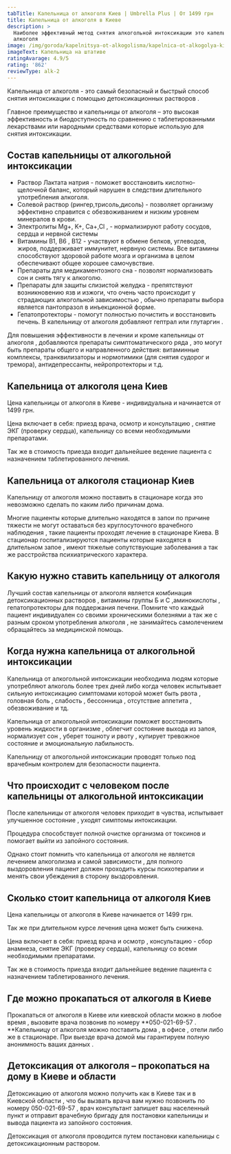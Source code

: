 ```yaml
---
tabTitle: Капельница от алкоголя Киев | Umbrella Plus | От 1499 грн
title: Капельница от алкоголя в Киеве
description: >
  Наиболее эффективный метод снятия алкогольной интоксикации это капельница от
  алкоголя
image: /img/goroda/kapelnitsya-ot-alkogolisma/kapelnica-ot-alkogolya-kiev.jpg
imageText: Капельница на штативе
ratingAvarage: 4.9/5
rating: '862'
reviewType: alk-2
---
```


Капельница от алкоголя - это самый безопасный и быстрый способ снятия интоксикации с помощью детоксикационных растворов .

Главное преимущество и капельницы от алкоголя – это высокая эффективность и биодоступность по сравнению с  таблетированными лекарствами или народными средствами которые использую для снятия интоксикации.

## Состав капельницы от алкогольной интоксикации

* Раствор Лактата натрия - поможет восстановить кислотно-щелочной баланс, который нарушен в следствии длительного употребления алкоголя.
* Солевой раствор (рингер,трисоль,дисоль) - позволяет организму эффективно справится с обезвоживанием и низким уровнем минералов в крови.
* Электролиты Mg+, K+, Ca+,Cl , - нормализируют работу сосудов, сердца и нервной системы
* Витамины B1, B6 , В12 - участвуют в обмене белков, углеводов, жиров, поддерживает иммунитет, нервную системы. Все витамины способствуют здоровой работе мозга и организма в целом обеспечивают общее хорошее самочувствие.
* Препараты для медикаментозного сна - позволят нормализовать сон и снять тягу к алкоголю.
* Препараты для защиты слизистой желудка - препятствуют возникновению язв и изжоги,  что очень часто происходит у страдающих алкогольной зависимостью , обычно препараты выбора является пантопразол в инъекционной форме.
* Гепатопротекторы - помогут полностью почистить и восстановить печень. В капельницу от алкоголя добавляют гептрал или глутаргин .

Для повышения эффективности в лечении и  кроме капельницы от алкоголя , добавляются препараты симптоматического ряда , это могут быть препараты общего и направленного действия: витаминные комплексы, транквилизаторы и нормотимики (для снятия судорог и тремора), антидепрессанты, нейропротекторы и т.д.

## Капельница от алкоголя цена Киев

Цена капельницы от алкоголя в Киеве - индивидуальна и начинается от 1499 грн.

Цена включает в себя: приезд врача, осмотр и консультацию , снятие ЭКГ (проверку сердца), капельницу со всеми необходимыми препаратами.

Так же в стоимость приезда входит дальнейшее ведение пациента с назначением таблетированного лечения.

## Капельница от алкоголя стационар Киев

Капельницу от алкоголя можно поставить в стационаре когда это невозможно сделать по каким либо причинам дома.

Многие пациенты которые длительно находятся в запои по причине тяжести не могут оставаться без круглосуточного врачебного наблюдения , такие пациенты проходят лечение в стационаре Киева. В стационар госпитализируются пациенты которые находятся в длительном запое , имеют тяжелые сопутствующие заболевания а так же расстройства психиатрического характера.

## Какую нужно ставить капельницу от алкоголя

Лучший состав капельницы от алкоголя является комбинация детоксикационных растворов , витамины группы Б и С ,аминокислоты , гепатопротекторы для поддержания печени. Помните что каждый пациент индивидуален со своими хроническими болезнями а так же с разным сроком употребления алкоголя , не занимайтесь самолечением обращайтесь за медицинской помощь.

## Когда нужна капельница от алкогольной интоксикации

Капельница от алкогольной интоксикации необходима людям которые употребляют алкоголь более трех дней либо когда человек испытывает сильную интоксикацию симптомами которой может быть рвота , головная боль , слабость , бессонница , отсутствие аппетита , обезвоживание и тд.

Капельница от алкогольной интоксикации поможет восстановить уровень жидкости в организме , облегчит состояние выхода из запоя, нормализует сон , уберет тошноту и рвоту , купирует тревожное состояние и эмоциональную лабильность.

Капельницу от алкогольной интоксикации проводят только под врачебным контролем для безопасности пациента.

## Что происходит с человеком после капельницы от алкогольной интоксикации

После капельницы от алкоголя человек приходит в чувства, испытывает улучшенное состояние , уходят симптомы интоксикации.

Процедура способствует полной очистке организма от токсинов и помогает выйти из запойного состояния.

Однако стоит помнить что капельница от алкоголя не является лечением алкоголизма и самой зависимости , для полного выздоровления пациент должен проходить курсы психотерапии и менять свои убеждения в сторону выздоровления.

## Сколько стоит капельница от алкоголя Киев

Цена капельницы от алкоголя в Киеве начинается от 1499 грн.

Так же при длительном курсе лечения цена может быть снижена.

Цена включает в себя: приезд врача и осмотр , консультацию - сбор анамнеза, снятие ЭКГ (проверку сердца), капельницу со всеми необходимыми препаратами.

Так же в стоимость приезда входит дальнейшее ведение пациента с назначением таблетированного лечения.

## Где можно прокапаться от алкоголя в Киеве

Прокапаться от алкоголя в Киеве или киевской области можно в любое время , вызовите врача позвонив по номеру \*\*050-021-69-57 . \*\*Капельницу от алкоголя можно поставить дома , в офисе , отели либо же в стационаре. При выезде врача домой мы гарантируем полную анонимность ваших данных .

## Детоксикация от алкоголя – прокопаться на дому в Киеве и области

Детоксикацию от алкоголя можно получить как в Киеве так и в Киевской области , что бы вызвать врача вам нужно позвонить по номеру 050-021-69-57 , врач консультант запишет ваш населенный пункт и отправит врачебную бригаду для постановки капельницы и вывода пациента из запойного состояния.

Детоксикация от алкоголя проводится путем постановки капельницы с детоксикационным раствором.
